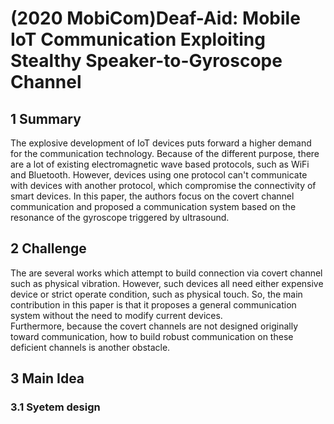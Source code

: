 # (2020 MobiCom)Deaf-Aid: Mobile IoT Communication Exploiting Stealthy Speaker-to-Gyroscope Channel

## 1 Summary
The explosive development of IoT devices puts forward a higher demand for the communication technology. Because of the different purpose, there are a lot of existing electromagnetic wave based protocols, such as WiFi and Bluetooth. However, devices using one protocol can't communicate with devices with another protocol, which compromise the connectivity of smart devices. In this paper, the authors focus on the covert channel communication and proposed a communication system based on the resonance of the gyroscope triggered by ultrasound.

## 2 Challenge
The are several works which attempt to build connection via covert channel such as physical vibration. However, such devices all need either expensive device or strict operate condition, such as physical touch. So, the main contribution in this paper is that it proposes a general communication system without the need to modify current devices.  
Furthermore, because the covert channels are not designed originally toward communication, how to build robust communication on these deficient channels is another obstacle.

## 3 Main Idea
### 3.1 Syetem design
